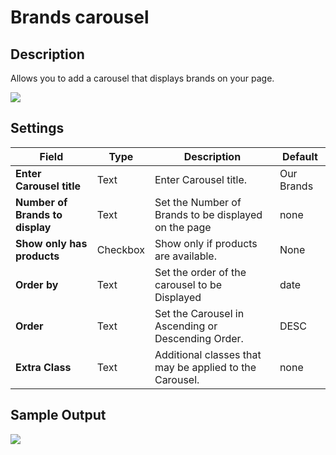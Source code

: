 # Brands carousel

## Description

Allows you to add a carousel that displays brands on your page.

![](http://transvelo.github.io/docs/unicase/images/vc-brandss-carousel-setting.png)

## Settings

| Field | Type | Description | Default
| -- | -- | -- | -- |
| **Enter Carousel title** | Text |  Enter Carousel title. | Our Brands
| **Number of Brands to display** | Text |  Set the Number of Brands to be displayed on the page | none
| **Show only has products** | Checkbox | Show only if products are available.  | None
| **Order by** | Text |  Set the order of the carousel to be Displayed | date
| **Order** | Text | Set the Carousel in Ascending or Descending Order. | DESC
| **Extra Class** | Text |  Additional classes that may be applied to the Carousel. | none


## Sample Output

![](http://transvelo.github.io/docs/unicase/images/vc-brands-carousel-output.png)
